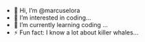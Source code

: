 - 👋 Hi, I’m @marcuselora
- 👀 I’m interested in coding...
- 🌱 I’m currently learning coding ...
- ⚡ Fun fact: I know a lot about killer whales...

<!---
marcuselora/marcuselora is a ✨ special ✨ repository because its `README.md` (this file) appears on your GitHub profile.
You can click the Preview link to take a look at your changes.
--->
